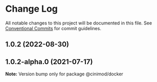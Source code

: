 # Change Log

All notable changes to this project will be documented in this file.
See [Conventional Commits](https://conventionalcommits.org) for commit guidelines.

## 1.0.2 (2022-08-30)



## 1.0.2-alpha.0 (2021-07-17)

**Note:** Version bump only for package @cinimod/docker
